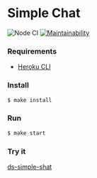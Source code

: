 # Simple Chat

![Node CI](https://github.com/DeltaSPb/frontend-project-lvl4/workflows/Node%20CI/badge.svg?branch=master) [![Maintainability](https://api.codeclimate.com/v1/badges/da53ea1d072ae26b81b2/maintainability)](https://codeclimate.com/github/DeltaSPb/frontend-project-lvl4/maintainability)

### Requirements

* [Heroku CLI](https://devcenter.heroku.com/articles/heroku-cli)

### Install

```sh
$ make install
```

### Run

```sh
$ make start
```
### Try it

[ds-simple-shat](https://ds-simple-chat.herokuapp.com/) 